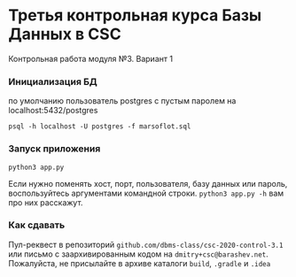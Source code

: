 # Третья контрольная курса Базы Данных в CSC
Контрольная работа модуля №3. Вариант 1




### Инициализация БД
по умолчанию пользователь postgres с пустым паролем на localhost:5432/postgres

```
psql -h localhost -U postgres -f marsoflot.sql
```

### Запуск приложения
```
python3 app.py
```

Если нужно поменять хост, порт, пользователя, базу данных или пароль, воспользуйтесь аргументами командной строки. `python3 app.py -h`  вам про них расскажут.

### Как сдавать
Пул-реквест в репозиторий `github.com/dbms-class/csc-2020-control-3.1` или письмо с заархивированным кодом на `dmitry+csc@barashev.net`. Пожалуйста, не присылайте в архиве каталоги `build`, `.gradle` и `.idea` 


